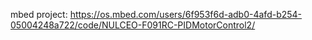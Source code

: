 mbed project: https://os.mbed.com/users/6f953f6d-adb0-4afd-b254-05004248a722/code/NULCEO-F091RC-PIDMotorControl2/
